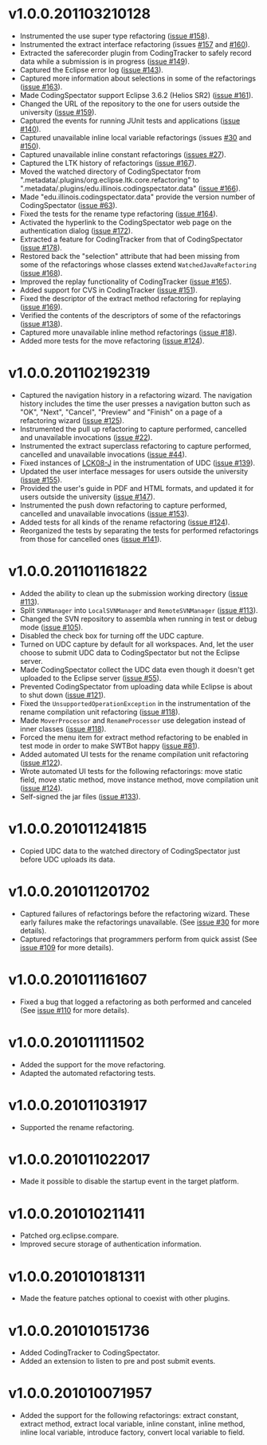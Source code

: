 v1.0.0.201103210128
===================
- Instrumented the use super type refactoring ([issue #158](https://github.com/vazexqi/CodingSpectator/issues/158)).
- Instrumented the extract interface refactoring (issues [#157](https://github.com/vazexqi/CodingSpectator/issues/157) and [#160](https://github.com/vazexqi/CodingSpectator/issues/160)).
- Extracted the saferecorder plugin from CodingTracker to safely record data while a submission is in progress ([issue #149](https://github.com/vazexqi/CodingSpectator/issues/149)).
- Captured the Eclipse error log ([issue #143](https://github.com/vazexqi/CodingSpectator/issues/143)).
- Captured more information about selections in some of the refactorings ([issue #163](https://github.com/vazexqi/CodingSpectator/issues/163)).
- Made CodingSpectator support Eclipse 3.6.2 (Helios SR2) ([issue #161](https://github.com/vazexqi/CodingSpectator/issues/161)).
- Changed the URL of the repository to the one for users outside the university ([issue #159](https://github.com/vazexqi/CodingSpectator/issues/159)).
- Captured the events for running JUnit tests and applications ([issue #140](https://github.com/vazexqi/CodingSpectator/issues/140)).
- Captured unavailable inline local variable refactorings (issues [#30](https://github.com/vazexqi/CodingSpectator/issues/30) and [#150](https://github.com/vazexqi/CodingSpectator/issues/150)).
- Captured unavailable inline constant refactorings ([issues #27](https://github.com/vazexqi/CodingSpectator/issues/27)).
- Captured the LTK history of refactorings ([issue #167](https://github.com/vazexqi/CodingSpectator/issues/167)).
- Moved the watched directory of CodingSpectator from ".metadata/.plugins/org.eclipse.ltk.core.refactoring" to ".metadata/.plugins/edu.illinois.codingspectator.data" ([issue #166](https://github.com/vazexqi/CodingSpectator/issues/166)).
- Made "edu.illinois.codingspectator.data" provide the version number of CodingSpectator ([issue #63](https://github.com/vazexqi/CodingSpectator/issues/63)).
- Fixed the tests for the rename type refactoring ([issue #164](https://github.com/vazexqi/CodingSpectator/issues/164)).
- Activated the hyperlink to the CodingSpectator web page on the authentication dialog ([issue #172](https://github.com/vazexqi/CodingSpectator/issues/172)).
- Extracted a feature for CodingTracker from that of CodingSpectator ([issue #178](https://github.com/vazexqi/CodingSpectator/issues/178)).
- Restored back the "selection" attribute that had been missing from some of the refactorings whose classes extend `WatchedJavaRefactoring` ([issue #168](https://github.com/vazexqi/CodingSpectator/issues/168)).
- Improved the replay functionality of CodingTracker ([issue #165](https://github.com/vazexqi/CodingSpectator/issues/165)).
- Added support for CVS in CodingTracker ([issue #151](https://github.com/vazexqi/CodingSpectator/issues/151)).
- Fixed the descriptor of the extract method refactoring for replaying ([issue #169](https://github.com/vazexqi/CodingSpectator/issues/169)).
- Verified the contents of the descriptors of some of the refactorings ([issue #138](https://github.com/vazexqi/CodingSpectator/issues/138)).
- Captured more unavailable inline method refactorings ([issue #18](https://github.com/vazexqi/CodingSpectator/issues/18)).
- Added more tests for the move refactoring ([issue #124](https://github.com/vazexqi/CodingSpectator/issues/124)).

v1.0.0.201102192319
===================
- Captured the navigation history in a refactoring wizard. The navigation history includes the time the user presses a navigation button such as "OK", "Next", "Cancel", "Preview" and "Finish" on a page of a refactoring wizard ([issue #125](https://github.com/vazexqi/CodingSpectator/issues/125)).
- Instrumented the pull up refactoring to capture performed, cancelled and unavailable invocations ([issue #22](https://github.com/vazexqi/CodingSpectator/issues/22)).
- Instrumented the extract superclass refactoring to capture performed, cancelled and unavailable invocations ([issue #44](https://github.com/vazexqi/CodingSpectator/issues/44)).
- Fixed instances of [LCK08-J](https://www.securecoding.cert.org/confluence/display/java/LCK08-J.+Ensure+actively+held+locks+are+released+on+exceptional+conditions) in the instrumentation of UDC ([issue #139](https://github.com/vazexqi/CodingSpectator/issues/139)).
- Updated the user interface messages for users outside the university ([issue #155](https://github.com/vazexqi/CodingSpectator/issues/155)).
- Provided the user's guide in PDF and HTML formats, and updated it for users outside the university ([issue #147](https://github.com/vazexqi/CodingSpectator/issues/147)).
- Instrumented the push down refactoring to capture performed, cancelled and unavailable invocations ([issue #153](https://github.com/vazexqi/CodingSpectator/issues/153)).
- Added tests for all kinds of the rename refactoring ([issue #124](https://github.com/vazexqi/CodingSpectator/issues/124)).
- Reorganized the tests by separating the tests for performed refactorings from those for cancelled ones ([issue #141](https://github.com/vazexqi/CodingSpectator/issues/141)).

v1.0.0.201101161822
===================
- Added the ability to clean up the submission working directory ([issue #113](https://github.com/vazexqi/CodingSpectator/issues/113)).
- Split `SVNManager` into `LocalSVNManager` and `RemoteSVNManager` ([issue #113](https://github.com/vazexqi/CodingSpectator/issues/113)).
- Changed the SVN repository to assembla when running in test or debug mode ([issue #105](https://github.com/vazexqi/CodingSpectator/issues/105)).
- Disabled the check box for turning off the UDC capture.
- Turned on UDC capture by default for all workspaces. And, let the user choose to submit UDC data to CodingSpectator but not the Eclipse server.
- Made CodingSpectator collect the UDC data even though it doesn't get uploaded to the Eclipse server ([issue #55](https://github.com/vazexqi/CodingSpectator/issues/55)).
- Prevented CodingSpectator from uploading data while Eclipse is about to shut down ([issue #121](https://github.com/vazexqi/CodingSpectator/issues/121)).
- Fixed the `UnsupportedOperationException` in the instrumentation of the rename compilation unit refactoring ([issue #118](https://github.com/vazexqi/CodingSpectator/issues/118)).
- Made `MoverProcessor` and `RenameProcessor` use delegation instead of inner classes ([issue #118](https://github.com/vazexqi/CodingSpectator/issues/118)).
- Forced the menu item for extract method refactoring to be enabled in test mode in order to make SWTBot happy ([issue #81](https://github.com/vazexqi/CodingSpectator/issues/81)).
- Added automated UI tests for the rename compilation unit refactoring ([issue #122](https://github.com/vazexqi/CodingSpectator/issues/122)).
- Wrote automated UI tests for the following refactorings: move static field, move static method, move instance method, move compilation unit ([issue #124](https://github.com/vazexqi/CodingSpectator/issues/124)).
- Self-signed the jar files ([issue #133](https://github.com/vazexqi/CodingSpectator/issues/133)).

v1.0.0.201011241815
===================
- Copied UDC data to the watched directory of CodingSpectator just before UDC uploads its data.

v1.0.0.201011201702
===================
- Captured failures of refactorings before the refactoring wizard. These early failures make the refactorings unavailable. (See [issue #30](https://github.com/vazexqi/CodingSpectator/issues/30) for more details).
- Captured refactorings that programmers perform from quick assist (See [issue #109](https://github.com/vazexqi/CodingSpectator/issues/109) for more details).

v1.0.0.201011161607
===================
- Fixed a bug that logged a refactoring as both performed and canceled (See [issue #110](https://github.com/vazexqi/CodingSpectator/issues/110) for more details).

v1.0.0.201011111502
===================
- Added the support for the move refactoring.
- Adapted the automated refactoring tests.

v1.0.0.201011031917
===================
- Supported the rename refactoring.

v1.0.0.201011022017
===================
- Made it possible to disable the startup event in the target platform.

v1.0.0.201010211411
===================
- Patched org.eclipse.compare.
- Improved secure storage of authentication information.

v1.0.0.201010181311
===================
- Made the feature patches optional to coexist with other plugins.

v1.0.0.201010151736
===================
- Added CodingTracker to CodingSpectator.
- Added an extension to listen to pre and post submit events.

v1.0.0.201010071957
===================
- Added the support for the following refactorings: extract constant, extract method, extract local variable, inline constant, inline method, inline local variable, introduce factory, convert local variable to field.

